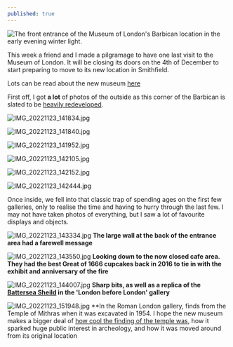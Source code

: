 ```yaml
---
published: true
---
```

![The front entrance of the Museum of London's Barbican location in the early evening winter light.]({{site.baseurl}}/_posts/IMG_20221123_165441.jpg)

This week a friend and I made a pilgramage to have one last visit to the Museum of London. It will be closing its doors on the 4th of December to start preparing to move to its new location in Smithfield. 

Lots can be read about the new museum [here](https://museum.london/)

First off, I got **a lot** of photos of the outside as this corner of the Barbican is slated to be [heavily redeveloped](https://www.archpaper.com/2021/12/office-tower-studded-vision-unveiled-for-museum-of-london-redevelopment-site/).

![IMG_20221123_141834.jpg]({{site.baseurl}}/_posts/IMG_20221123_141834.jpg)

![IMG_20221123_141840.jpg]({{site.baseurl}}/_posts/IMG_20221123_141840.jpg)

![IMG_20221123_141952.jpg]({{site.baseurl}}/_posts/IMG_20221123_141952.jpg)

![IMG_20221123_142105.jpg]({{site.baseurl}}/_posts/IMG_20221123_142105.jpg)

![IMG_20221123_142152.jpg]({{site.baseurl}}/_posts/IMG_20221123_142152.jpg)

![IMG_20221123_142444.jpg]({{site.baseurl}}/_posts/IMG_20221123_142444.jpg)

Once inside, we fell into that classic trap of spending ages on the first few galleries, only to realise the time and having to hurry through the last few. I may not have taken photos of everything, but I saw a lot of favourite displays and objects. 

![IMG_20221123_143334.jpg]({{site.baseurl}}/_posts/IMG_20221123_143334.jpg)
**The large wall at the back of the entrance area had a farewell message**

![IMG_20221123_143550.jpg]({{site.baseurl}}/_posts/IMG_20221123_143550.jpg)
**Looking down to the now closed cafe area. They had the best Great of 1666 cupcakes back in 2016 to tie in with the exhibit and anniversary of the fire**

![IMG_20221123_144007.jpg]({{site.baseurl}}/_posts/IMG_20221123_144007.jpg)
**Sharp bits, as well as a replica of the [Battersea Sheild](https://en.wikipedia.org/wiki/Battersea_Shield) in the 'London before London' gallery**

![IMG_20221123_151948.jpg]({{site.baseurl}}/_posts/IMG_20221123_151948.jpg)
**In the Roman London gallery, finds from the Temple of Mithras when it was excavated in 1954. I hope the new museum makes a bigger deal of [how cool the finding of the temple was](https://archaeology.co.uk/articles/london-mithraeum-reimagining-the-famous-roman-temple.htm), how it sparked huge public interest in archeology, and how it was moved around from its original location






